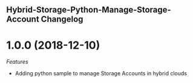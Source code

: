 ## Hybrid-Storage-Python-Manage-Storage-Account Changelog

<a name="1.0.0"></a>
# 1.0.0 (2018-12-10)

*Features*
* Adding python sample to manage Storage Accounts in hybrid clouds
